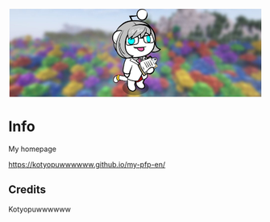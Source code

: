 <p align="center">
	<img width="500" height="175" src="background.jpg">
</p>

# Info
My homepage

https://kotyopuwwwwww.github.io/my-pfp-en/


## Credits

Kotyopuwwwwww

